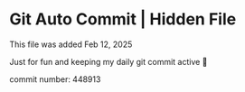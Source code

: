 # Git Auto Commit | Hidden File

This file was added Feb 12, 2025

Just for fun and keeping my daily git commit active 🤪

commit number: 448913
